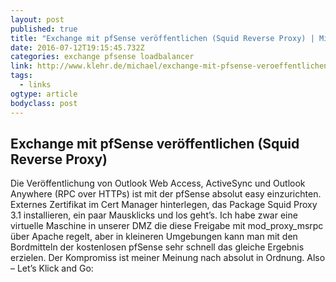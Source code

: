 ```yaml
---
layout: post 
published: true 
title: "Exchange mit pfSense veröffentlichen (Squid Reverse Proxy) | Michael Klehr" 
date: 2016-07-12T19:15:45.732Z
categories: exchange pfsense loadbalancer
link: http://www.klehr.de/michael/exchange-mit-pfsense-veroeffentlichen-squid-reverse-proxy/ 
tags:
  - links
ogtype: article 
bodyclass: post 
---
```


## Exchange mit pfSense veröffentlichen (Squid Reverse Proxy)

Die Veröffentlichung von Outlook Web Access, ActiveSync und Outlook Anywhere (RPC over HTTPs) ist mit der pfSense absolut easy einzurichten. Externes Zertifikat im Cert Manager hinterlegen, das Package Squid Proxy 3.1 installieren, ein paar Mausklicks und los geht’s. Ich habe zwar eine virtuelle Maschine in unserer DMZ die diese Freigabe mit mod_proxy_msrpc über Apache regelt, aber in kleineren Umgebungen kann man mit den Bordmitteln der kostenlosen pfSense sehr schnell das gleiche Ergebnis erzielen. Der Kompromiss ist meiner Meinung nach absolut in Ordnung. Also – Let’s Klick and Go: